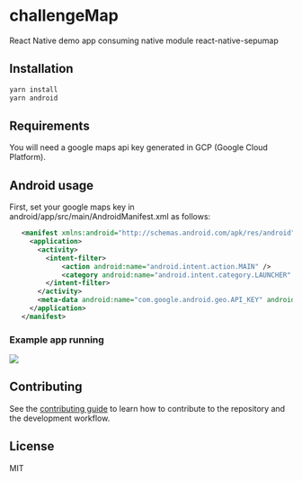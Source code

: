 # challengeMap

React Native demo app consuming native module react-native-sepumap

## Installation

```sh
yarn install
yarn android
```
## Requirements

You will need a google maps api key generated in GCP (Google Cloud Platform).

## Android usage
 
 First, set your google maps key in android/app/src/main/AndroidManifest.xml as follows:

 ```xml
    <manifest xmlns:android="http://schemas.android.com/apk/res/android">
      <application>
        <activity>
          <intent-filter>
              <action android:name="android.intent.action.MAIN" />
              <category android:name="android.intent.category.LAUNCHER" />
          </intent-filter>
        </activity>
        <meta-data android:name="com.google.android.geo.API_KEY" android:value="YOUR_API_KEY_VALUE" />
      </application>
    </manifest>
```

### Example app running

![](https://res.cloudinary.com/dramvpuct/image/upload/v1723493006/demoApp_2_niisxb.gif)

## Contributing

See the [contributing guide](CONTRIBUTING.md) to learn how to contribute to the repository and the development workflow.

## License

MIT

